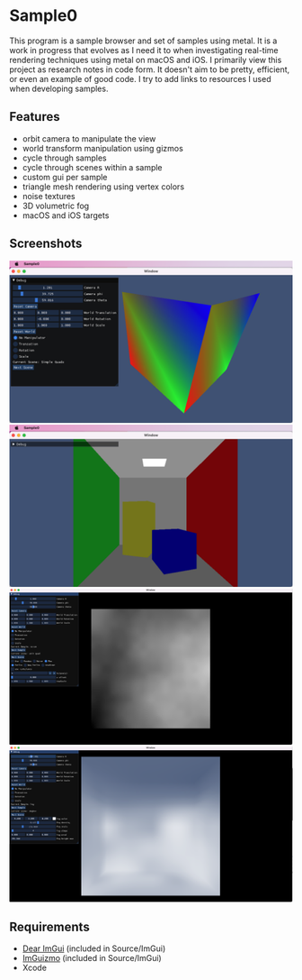 # Sample0
This program is a sample browser and set of samples using metal.  It is a work in progress
that evolves as I need it to when investigating real-time rendering techniques
using metal on macOS and iOS.  I primarily view this project as research notes in code form.
It doesn't aim to be pretty, efficient, or even an example of good code.  I try to add links
to resources I used when developing samples.
## Features
- orbit camera to manipulate the view
- world transform manipulation using gizmos
- cycle through samples
- cycle through scenes within a sample
- custom gui per sample
- triangle mesh rendering using vertex colors
- noise textures
- 3D volumetric fog
- macOS and iOS targets

## Screenshots
![Simple Quads](doc/image/simple_quads.png)
![Cornell Box](doc/image/cornell_box.png)
![Noise](doc/image/sample_noise.png)
![Fog](doc/image/sample_fog.png)

## Requirements
- [Dear ImGui](https://github.com/ocornut/imgui) (included in Source/ImGui)
- [ImGuizmo](https://github.com/CedricGuillemet/ImGuizmo) (included in Source/ImGui)
- Xcode

